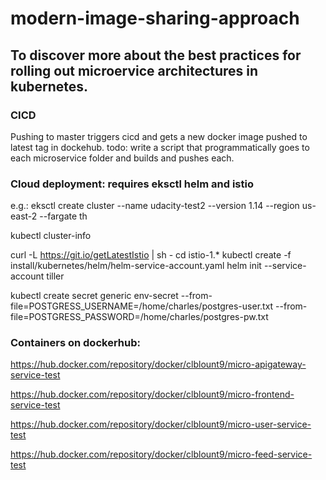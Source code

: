 # modern-image-sharing-approach
## To discover more about the best practices for rolling out microervice architectures in kubernetes.


### CICD
Pushing to master triggers cicd and gets a new docker image pushed to latest tag in dockehub.
todo: write a script that programmatically goes to each microservice folder and builds and pushes each.

### Cloud deployment: requires eksctl helm and istio
e.g.: 
eksctl create cluster --name udacity-test2 --version 1.14 --region us-east-2 --fargate
th

kubectl cluster-info

curl -L https://git.io/getLatestIstio | sh -
cd istio-1.*
kubectl create -f install/kubernetes/helm/helm-service-account.yaml
helm init --service-account tiller

kubectl create secret generic  env-secret --from-file=POSTGRESS_USERNAME=/home/charles/postgres-user.txt --from-file=POSTGRESS_PASSWORD=/home/charles/postgres-pw.txt


### Containers on dockerhub:
https://hub.docker.com/repository/docker/clblount9/micro-apigateway-service-test

https://hub.docker.com/repository/docker/clblount9/micro-frontend-service-test

https://hub.docker.com/repository/docker/clblount9/micro-user-service-test

https://hub.docker.com/repository/docker/clblount9/micro-feed-service-test

